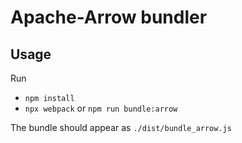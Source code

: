 # Apache-Arrow bundler

## Usage

Run

- `npm install`
- `npx webpack` or `npm run bundle:arrow`

The bundle should appear as `./dist/bundle_arrow.js`
